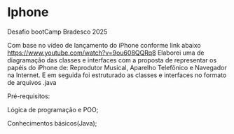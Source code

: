 # Iphone
Desafio bootCamp Bradesco 2025 

Com base no vídeo de lançamento do iPhone conforme link abaixo 
https://www.youtube.com/watch?v=9ou608QQRq8
Elaborei uma de diagramação das classes e interfaces com a proposta de representar os papéis do iPhone de: Reprodutor Musical, Aparelho Telefônico e Navegador na Internet. E em seguida foi estruturado as classes e interfaces no formato de arquivos .java


Pré-requisitos:

Lógica de programação e POO;

Conhecimentos básicos(Java);

